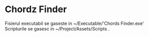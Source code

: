# Chordz Finder
Fisierul executabil se gaseste in ~/Executable/'Chords Finder.exe'
Scripturile se gasesc in ~/Project/Assets/Scripts .

